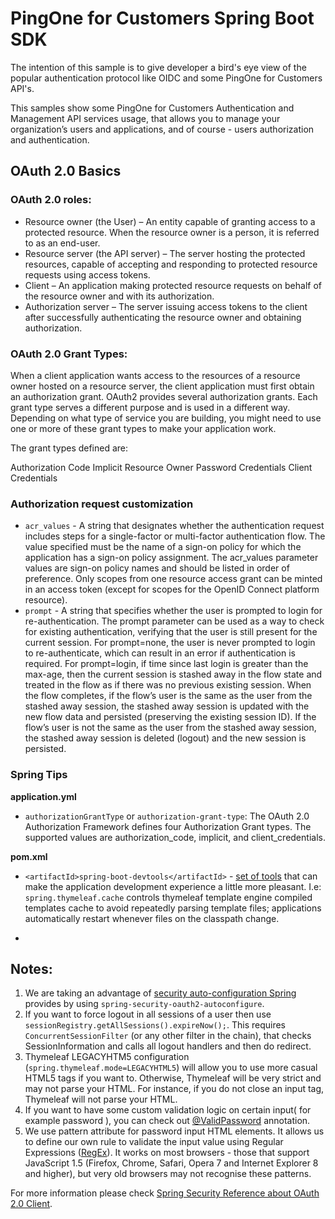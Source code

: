 # PingOne for Customers Spring Boot SDK
The intention of this sample is to give developer a bird's eye view of the popular authentication protocol like OIDC and some PingOne for Customers API's.

This samples show some PingOne for Customers Authentication and Management API services usage, that allows you to manage your organization’s users and applications, and of course - users authorization and authentication.

## OAuth 2.0 Basics
 
### OAuth 2.0 roles:

+ Resource owner (the User) – An entity capable of granting access to a protected resource. When the resource owner is a person, it is referred to as an end-user.
+ Resource server (the API server) – The server hosting the protected resources, capable of accepting and responding to protected resource requests using access tokens.
+ Client – An application making protected resource requests on behalf of the resource owner and with its authorization.
+ Authorization server – The server issuing access tokens to the client after successfully authenticating the resource owner and obtaining authorization.

### OAuth 2.0 Grant Types:

When a client application wants access to the resources of a resource owner hosted on a resource server, the client application must first obtain an authorization grant.
OAuth2 provides several authorization grants. Each grant type serves a different purpose and is used in a different way. Depending on what type of service you are building, you might need to use one or more of these grant types to make your application work.

The grant types defined are:

Authorization Code
Implicit
Resource Owner Password Credentials
Client Credentials

### Authorization request customization

+ `acr_values` - A string that designates whether the authentication request includes steps for a single-factor or multi-factor authentication flow. The value specified must be the name of a sign-on policy for which the application has a sign-on policy assignment. 
The acr_values parameter values are sign-on policy names and should be listed in order of preference. Only scopes from one resource access grant can be minted in an access token (except for scopes for the OpenID Connect platform resource).
+ `prompt` - A string that specifies whether the user is prompted to login for re-authentication. The prompt parameter
 can be used as a way to check for existing authentication, verifying that the user is still present for the current session. For prompt=none, the user is never prompted to login to re-authenticate, which can result in an error if authentication is required. For prompt=login, if time since last login is greater than the max-age, then the current session is stashed away in the flow state and treated in the flow as if there was no previous existing session. When the flow completes, if the flow’s user is the same as the user from the stashed away session, the stashed away session is updated with the new flow data and persisted (preserving the existing session ID). If the flow’s user is not the same as the user from the stashed away session, the stashed away session is deleted (logout) and the new session is persisted.

### Spring Tips

__application.yml__
+ `authorizationGrantType` or `authorization-grant-type`: The OAuth 2.0 Authorization Framework defines four Authorization Grant types. The supported values are authorization_code, implicit, and client_credentials.

__pom.xml__
+ `<artifactId>spring-boot-devtools</artifactId>` - [set of tools](https://docs.spring.io/spring-boot/docs/current/reference/html/using-boot-devtools.html) that can make the application development experience a little more pleasant.
I.e: `spring.thymeleaf.cache` controls thymeleaf template engine compiled templates cache to avoid repeatedly parsing template files; applications automatically restart whenever files on the classpath change.

+
## Notes:
1. We are taking an advantage of [security auto-configuration Spring](https://docs.spring.io/spring-security-oauth2-boot/docs/current/reference/htmlsingle/) provides by using `spring-security-oauth2-autoconfigure`.
1. If you want to force logout in all sessions of a user then use `sessionRegistry.getAllSessions().expireNow();`.
This requires `ConcurrentSessionFilter` (or any other filter in the chain), that checks SessionInformation and calls all logout handlers and then do redirect.
2. Thymeleaf LEGACYHTM5 configuration (`spring.thymeleaf.mode=LEGACYHTML5`) will allow you to use more casual HTML5 tags if you want to. Otherwise, Thymeleaf will be very strict and may not parse your HTML. For instance, if you do not close an input tag, Thymeleaf will not parse your HTML.
3. If you want to have some custom validation logic on certain input( for example password ), you can check out [@ValidPassword](/src/main/java/com/pingidentity/spring/example/vaidators/ValidPassword.java) annotation.
4. We use pattern attribute for password input HTML elements. It allows us to define our own rule to validate the input value using Regular Expressions ([RegEx](https://developer.mozilla.org/en-US/docs/Web/JavaScript/Guide/Regular_Expressions)). It works on most browsers - those that support JavaScript 1.5 (Firefox, Chrome, Safari, Opera 7 and Internet Explorer 8 and higher), but very old browsers may not recognise these patterns.


For more information please check [Spring Security Reference about OAuth 2.0 Client](https://docs.spring.io/spring-security/site/docs/current/reference/html5/#oauth2client).
